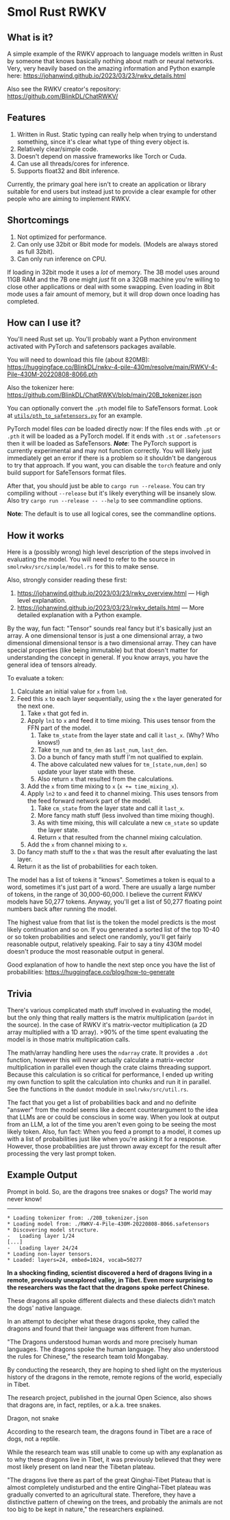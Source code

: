 # Smol Rust RWKV

## What is it?

A simple example of the RWKV approach to language models written in Rust by someone that
knows basically nothing about math or neural networks. Very, very heavily based on the
amazing information and Python example here: https://johanwind.github.io/2023/03/23/rwkv_details.html

Also see the RWKV creator's repository: https://github.com/BlinkDL/ChatRWKV/

## Features

1. Written in Rust. Static typing can really help when trying to understand something, since it's clear what type of thing every object is.
2. Relatively clear/simple code.
3. Doesn't depend on massive frameworks like Torch or Cuda.
4. Can use all threads/cores for inference.
5. Supports float32 and 8bit inference.

Currently, the primary goal here isn't to create an application or library suitable for end users but instead just to provide a
clear example for other people who are aiming to implement RWKV.

## Shortcomings

1. Not optimized for performance.
2. Can only use 32bit or 8bit mode for models. (Models are always stored as full 32bit).
3. Can only run inference on CPU.

If loading in 32bit mode it uses a _lot_ of memory. The 3B model uses around 11GB RAM and the 7B one might _just_ fit on a 32GB machine
you're willing to close other applications or deal with some swapping. Even loading in 8bit mode uses a fair amount of memory, but
it will drop down once loading has completed.

## How can I use it?

You'll need Rust set up. You'll probably want a Python environment activated with PyTorch and safetensors packages available.

You will need to download this file (about 820MB): https://huggingface.co/BlinkDL/rwkv-4-pile-430m/resolve/main/RWKV-4-Pile-430M-20220808-8066.pth

Also the tokenizer here: https://github.com/BlinkDL/ChatRWKV/blob/main/20B_tokenizer.json

You can optionally convert the `.pth` model file to SafeTensors format. Look at
[`utils/pth_to_safetensors.py`](utils/pth_to_safetensors.py) for an example.

PyTorch model files _can_ be loaded directly now: If the files ends with `.pt` or `.pth` it will be loaded as a PyTorch
model. If it ends with `.st` or `.safetensors` then it will be loaded as SafeTensors. ***Note***: The PyTorch support
is currently experimental and may not function correctly. You will likely just immediately get an error if there is a problem
so it shouldn't be dangerous to try that approach. If you want, you can disable the `torch` feature and only build
support for SafeTensors format files.

After that, you should just be able to `cargo run --release`. You can try compiling without `--release` but
it's likely everything will be insanely slow. Also try `cargo run --release -- --help` to see commandline options.

**Note**: The default is to use all logical cores, see the commandline options.

## How it works

Here is a (possibly wrong) high level description of the steps involved in evaluating the model.
You will need to refer to the source in `smolrwkv/src/simple/model.rs` for this to make sense.

Also, strongly consider reading these first:

1. https://johanwind.github.io/2023/03/23/rwkv_overview.html — High level explanation.
2. https://johanwind.github.io/2023/03/23/rwkv_details.html — More detailed explanation with a Python example.

By the way, fun fact: "Tensor" sounds real fancy but it's basically just an array. A one dimensional
tensor is just a one dimensional array, a two dimensional dimensional tensor is a two dimensional
array. They can have special properties (like being immutable) but that doesn't matter for understanding
the concept in general. If you know arrays, you have the general idea of tensors already.

To evaluate a token:

1. Calculate an initial value for `x` from `ln0`.
2. Feed this `x` to each layer sequentially, using the `x` the layer generated for the next one.
    1. Take `x` that got fed in.
    2. Apply `ln1` to `x` and feed it to time mixing. This uses tensor from the FFN part of the model.
       1. Take `tm_state` from the layer state and call it `last_x`. (Why? Who knows!)
       2. Take `tm_num` and `tm_den` as `last_num`, `last_den`.
       3. Do a bunch of fancy math stuff I'm not qualified to explain.
       4. The above calculated new values for `tm_[state,num,den]` so update your layer state with these.
       5. Also return `x` that resulted from the calculations.
    3. Add the `x` from time mixing to `x` (`x += time_mixing_x`).
    4. Apply `ln2` to `x` and feed it to channel mixing. This uses tensors from the feed forward network part of the model.
       1. Take `cm_state` from the layer state and call it `last_x`.
       2. More fancy math stuff (less involved than time mixing though).
       3. As with time mixing, this will calculate a new `cm_state` so update the layer state.
       4. Return `x` that resulted from the channel mixing calculation.
    5. Add the `x` from channel mixing to `x`.
3. Do fancy math stuff to the `x` that was the result after evaluating the last layer.
4. Return it as the list of probabilities for each token.

The model has a list of tokens it "knows". Sometimes a token is equal to a word, sometimes it's
just part of a word. There are usually a large number of tokens, in the range of 30,000-60,000.
I believe the current RWKV models have 50,277 tokens. Anyway, you'll get a list of 50,277 floating
point numbers back after running the model.

The highest value from that list is the token the model predicts is the most likely continuation and so on.
If you generated a sorted list of the top 10-40 or so token probabilities and select one randomly, you'll
get fairly reasonable output, relatively speaking. Fair to say a tiny 430M model doesn't produce the most
reasonable output in general.

Good explanation of how to handle the next step once you have the list of probabilities:
https://huggingface.co/blog/how-to-generate

## Trivia

There's various complicated math stuff involved in evaluating the model, but the only thing that really
matters is the matrix multiplication (`pardot` in the source). In the case of RWKV it's matrix-vector
multiplication (a 2D array multiplied with a 1D array). >90% of the time spent evaluating the model
is in those matrix multiplication calls.

The math/array handling here uses the `ndarray` crate. It provides a `.dot` function, however this
will _never_ actually calculate a matrix-vector multiplication in parallel even though the crate
claims threading support. Because this calculation is so critical for performance, I ended up writing
my own function to split the calculation into chunks and run it in parallel. See the functions in the
`dumdot` module in `smolrwkv/src/util.rs`.

The fact that you get a list of probabilities back and and no definite "answer" from the model
seems like a decent counterargument to the idea that LLMs are or could be conscious in some way.
When you look at output from an LLM, a lot of the time you aren't even going to be seeing the
most likely token. Also, fun fact: When you feed a prompt to a model, it comes up with a list
of probabilities just like when you're asking it for a response. However, those probabilities
are just thrown away except for the result after processing the very last prompt token.

## Example Output

Prompt in bold. So, are the dragons tree snakes or dogs? The world may never know!

***

```plaintext
* Loading tokenizer from: ./20B_tokenizer.json
* Loading model from: ./RWKV-4-Pile-430M-20220808-8066.safetensors
* Discovering model structure.
-   Loading layer 1/24
[...]
-   Loading layer 24/24
* Loading non-layer tensors.
* Loaded: layers=24, embed=1024, vocab=50277
```

**In a shocking finding, scientist discovered a herd of dragons living in a remote, previously unexplored valley, in Tibet. Even more surprising to the researchers was the fact that the dragons spoke perfect Chinese.**

These dragons all spoke different dialects and these dialects didn’t match the dogs' native language.

In an attempt to decipher what these dragons spoke, they called the dragons and found that their language was different from human.

"The Dragons understood human words and more precisely human languages. The dragons spoke the human language. They also understood the rules for Chinese,” the research team told Mongabay.

By conducting the research, they are hoping to shed light on the mysterious history of the dragons in the remote, remote regions of the world, especially in Tibet.

The research project, published in the journal Open Science, also shows that dragons are, in fact, reptiles, or a.k.a. tree snakes.

Dragon, not snake

According to the research team, the dragons found in Tibet are a race of dogs, not a reptile.

While the research team was still unable to come up with any explanation as to why these dragons live in Tibet, it was previously believed that they were most likely present on land near the Tibetan plateau.

"The dragons live there as part of the great Qinghai-Tibet Plateau that is almost completely undisturbed and the entire Qinghai-Tibet plateau was gradually converted to an agricultural state. Therefore, they have a distinctive pattern of chewing on the trees, and probably the animals are not too big to be kept in nature," the researchers explained.

